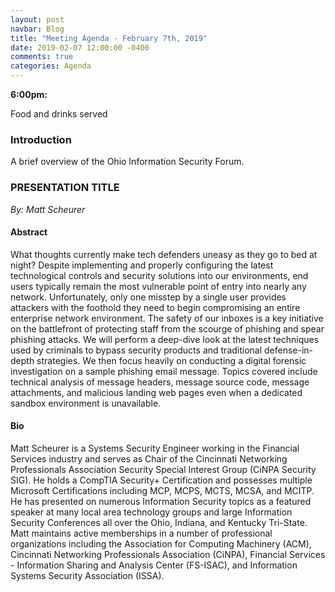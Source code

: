 ```yaml
---
layout: post
navbar: Blog
title: "Meeting Agenda - February 7th, 2019"
date: 2019-02-07 12:00:00 -0400
comments: true
categories: Agenda
---
```


**6:00pm:**

Food and drinks served

### Introduction

A brief overview of the Ohio Information Security Forum.

### **PRESENTATION TITLE**
_By: Matt Scheurer_ 

#### Abstract

What thoughts currently make tech defenders uneasy as they go to bed at night? Despite implementing and properly configuring the latest technological controls and security solutions into our environments, end users typically remain the most vulnerable point of entry into nearly any network. Unfortunately, only one misstep by a single user provides attackers with the foothold they need to begin compromising an entire enterprise network environment. The safety of our inboxes is a key initiative on the battlefront of protecting staff from the scourge of phishing and spear phishing attacks. We will perform a deep-dive look at the latest techniques used by criminals to bypass security products and traditional defense-in-depth strategies. We then focus heavily on conducting a digital forensic investigation on a sample phishing email message. Topics covered include technical analysis of message headers, message source code, message attachments, and malicious landing web pages even when a dedicated sandbox environment is unavailable.


#### Bio

Matt Scheurer is a Systems Security Engineer working in the Financial Services industry and serves as Chair of the Cincinnati Networking Professionals Association Security Special Interest Group (CiNPA Security SIG). He holds a CompTIA Security+ Certification and possesses multiple Microsoft Certifications including MCP, MCPS, MCTS, MCSA, and MCITP. He has presented on numerous Information Security topics as a featured speaker at many local area technology groups and large Information Security Conferences all over the Ohio, Indiana, and Kentucky Tri-State. Matt maintains active memberships in a number of professional organizations including the Association for Computing Machinery (ACM), Cincinnati Networking Professionals Association (CiNPA), Financial Services - Information Sharing and Analysis Center (FS-ISAC), and Information Systems Security Association (ISSA).
